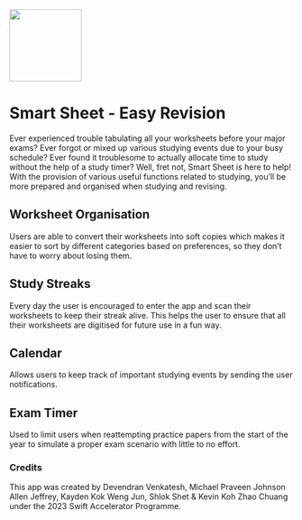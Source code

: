 <img width="128" height="128" src="https://github.com/user-attachments/assets/63b164ca-7024-47d4-9acd-17ae09bc4441">

# Smart Sheet - Easy Revision

Ever experienced trouble tabulating all your worksheets before your major exams? Ever forgot or mixed up various studying events due to your busy schedule? Ever found it troublesome to actually allocate time to study without the help of a study timer? Well, fret not, Smart Sheet is here to help! With the provision of various useful functions related to studying, you’ll be more prepared and organised when studying and revising.


## Worksheet Organisation

Users are able to convert their worksheets into soft copies which makes it easier to sort by different categories based on preferences, so they don’t have to worry about losing them.


## Study Streaks

Every day the user is encouraged to enter the app and scan their worksheets to keep their streak alive. This helps the user to ensure that all their worksheets are digitised for future use in a fun way.


## Calendar

Allows users to keep track of important studying events by sending the user notifications.


## Exam Timer

Used to limit users when reattempting practice papers from the start of the year to simulate a proper exam scenario with little to no effort.


### Credits
This app was created by Devendran Venkatesh, Michael Praveen Johnson Allen Jeffrey, Kayden Kok Weng Jun, Shlok Shet & Kevin Koh Zhao Chuang under the 2023 Swift Accelerator Programme.


